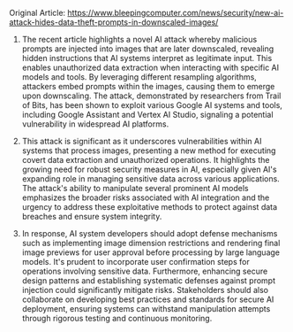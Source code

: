 Original Article: https://www.bleepingcomputer.com/news/security/new-ai-attack-hides-data-theft-prompts-in-downscaled-images/

1) The recent article highlights a novel AI attack whereby malicious prompts are injected into images that are later downscaled, revealing hidden instructions that AI systems interpret as legitimate input. This enables unauthorized data extraction when interacting with specific AI models and tools. By leveraging different resampling algorithms, attackers embed prompts within the images, causing them to emerge upon downscaling. The attack, demonstrated by researchers from Trail of Bits, has been shown to exploit various Google AI systems and tools, including Google Assistant and Vertex AI Studio, signaling a potential vulnerability in widespread AI platforms.

2) This attack is significant as it underscores vulnerabilities within AI systems that process images, presenting a new method for executing covert data extraction and unauthorized operations. It highlights the growing need for robust security measures in AI, especially given AI's expanding role in managing sensitive data across various applications. The attack's ability to manipulate several prominent AI models emphasizes the broader risks associated with AI integration and the urgency to address these exploitative methods to protect against data breaches and ensure system integrity.

3) In response, AI system developers should adopt defense mechanisms such as implementing image dimension restrictions and rendering final image previews for user approval before processing by large language models. It's prudent to incorporate user confirmation steps for operations involving sensitive data. Furthermore, enhancing secure design patterns and establishing systematic defenses against prompt injection could significantly mitigate risks. Stakeholders should also collaborate on developing best practices and standards for secure AI deployment, ensuring systems can withstand manipulation attempts through rigorous testing and continuous monitoring.